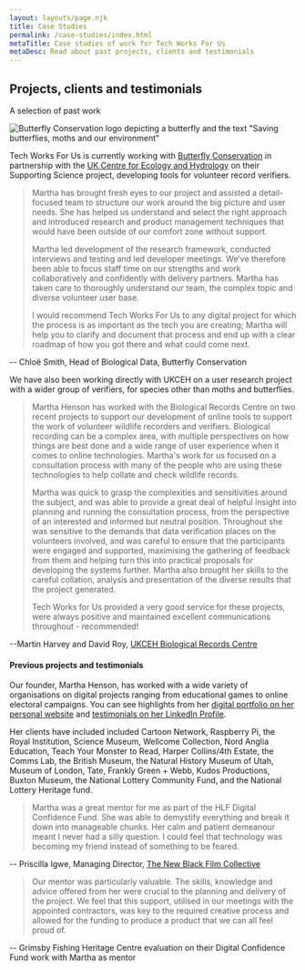 ```yaml
---
layout: layouts/page.njk
title: Case Studies
permalink: /case-studies/index.html
metaTitle: Case studies of work for Tech Works For Us
metaDesc: Read about past projects, clients and testimonials
---
```

## Projects, clients and testimonials

A selection of past work 

![Butterfly Conservation logo depicting a butterfly and the text "Saving butterflies, moths and our environment"](/images/bc-master-logo.png)

Tech Works For Us is currently working with [Butterfly Conservation](https://butterfly-conservation.org/) in partnership with the [UK Centre for Ecology and Hydrology](https://www.ceh.ac.uk/) on their Supporting Science project, developing tools for volunteer record verifiers.  

> Martha has brought fresh eyes to our project and assisted a detail-focused team to structure our work around the big picture and user needs. She has helped us understand and select the right approach and introduced research and product management techniques that would have been outside of our comfort zone without support. 
>
> Martha led development of the research framework, conducted interviews and testing and led developer meetings. We’ve therefore been able to focus staff time on our strengths and work collaboratively and confidently with delivery partners. Martha has taken care to thoroughly understand our team, the complex topic and diverse volunteer user base. 
>
> I would recommend Tech Works For Us to any digital project for which the process is as important as the tech you are creating; Martha will help you to clarify and document that process and end up with a clear roadmap of how you got there and what could come next.

\-- Chloë Smith, Head of Biological Data, Butterfly Conservation

W﻿e have also been working directly with UKCEH on a user research project with a wider group of verifiers, for species other than moths and butterflies.

> Martha Henson has worked with the Biological Records Centre on two recent projects to support our development of online tools to support the work of volunteer wildlife recorders and verifiers. Biological recording can be a complex area, with multiple perspectives on how things are best done and a wide range of user experience when it comes to online technologies. Martha's work for us focused on a consultation process with many of the people who are using these technologies to help collate and check wildlife records. 
>
> Martha was quick to grasp the complexities and sensitivities around the subject, and was able to provide a great deal of helpful insight into planning and running the consultation process, from the perspective of an interested and informed but neutral position. Throughout she was sensitive to the demands that data verification places on the volunteers involved, and was careful to ensure that the participants were engaged and supported, maximising the gathering of feedback from them and helping turn this into practical proposals for developing the systems further. Martha also brought her skills to the careful collation, analysis and presentation of the diverse results that the project generated.
>
> Tech Works for Us provided a very good service for these projects, were always positive and maintained excellent communications throughout - recommended! 

\--Martin Harvey and David Roy, [UKCEH Biological Records Centre](https://www.brc.ac.uk/ "https\://www.brc.ac.uk/")

#### Previous projects and testimonials

Our founder, Martha Henson, has worked with a wide variety of organisations on digital projects ranging from educational games to online electoral campaigns. You can see highlights from her [digital portfolio on her personal website](https://marthahenson.com/digital-portfolio/) and [testimonials on her LinkedIn Profile](https://www.linkedin.com/in/martha-henson-5673a060/details/recommendations/). 

Her clients have included included Cartoon Network, Raspberry Pi, the Royal Institution, Science Museum, Wellcome Collection, Nord Anglia Education, Teach Your Monster to Read, Harper Collins/4th Estate, the Comms Lab, the British Museum, the Natural History Museum of Utah, Museum of London, Tate, Frankly Green + Webb, Kudos Productions, Buxton Museum, the National Lottery Community Fund, and the National Lottery Heritage fund.

> Martha was a great mentor for me as part of the HLF Digital Confidence Fund. She was able to demystify everything and break it down into manageable chunks. Her calm and patient demeanour meant I never had a silly question. I could feel that technology was becoming my friend instead of something to be feared.

\-- Priscilla Igwe, Managing Director, [The New Black Film Collective](https://www.tnbfc.co.uk/)

> Our mentor was particularly valuable. The skills, knowledge and advice offered from her were crucial to the planning and delivery of the project. We feel that this support, utilised in our meetings with the appointed contractors, was key to the required creative process and allowed for the funding to produce a product that we can all feel proud of.

\-- Grimsby Fishing Heritage Centre evaluation on their Digital Confidence Fund work with Martha as mentor